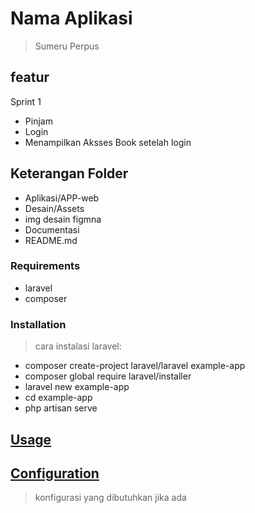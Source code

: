 # Nama Aplikasi

> Sumeru Perpus

## featur

Sprint 1

- Pinjam
- Login
- Menampilkan Aksses Book setelah login

## Keterangan Folder

- Aplikasi/APP-web
- Desain/Assets
- img desain figmna
- Documentasi
- README.md

### Requirements

- laravel
- composer

### Installation

> cara instalasi laravel:

- composer create-project laravel/laravel example-app
- composer global require laravel/installer
- laravel new example-app
- cd example-app
- php artisan serve

## [Usage](#usage)

>

## [Configuration](#configuration)

> konfigurasi yang dibutuhkan jika ada
